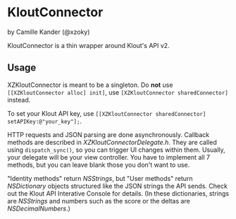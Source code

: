 KloutConnector
==============

by Camille Kander (@xzoky)

KloutConnector is a thin wrapper around Klout's API v2.

Usage
-----

XZKloutConnector is meant to be a singleton. Do **not** use ```[[XZKloutConnector alloc] init]```, use ```[XZKloutConnector sharedConnector]``` instead.

To set your Klout API key, use ```[[XZKloutConnector sharedConnector] setAPIKey:@"your_key"];```.

HTTP requests and JSON parsing are done asynchronously. Callback methods are described in *XZKloutConnectorDelegate.h*. They are called using ```dispatch_sync()```, so you can trigger UI changes within them. Usually, your delegate will be your view controller.
You have to implement all 7 methods, but you can leave blank those you don't want to use.

"Identity methods" return *NSStrings*, but "User methods" return *NSDictionary* objects structured like the JSON strings the API sends. Check out the Klout API Interative Console for details.
(In these dictionaries, strings are *NSStrings* and numbers such as the score or the deltas are *NSDecimalNumbers*.)